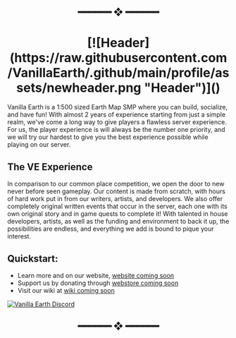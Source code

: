 <!--This readme is shit lol-->


<h2 align="center"> ━━━━━━  ❖  ━━━━━━ </h2>


<h1 align="center"> [![Header](https://raw.githubusercontent.com/VanillaEarth/.github/main/profile/assets/newheader.png "Header")]() </h1>



Vanilla Earth is a 1:500 sized Earth Map SMP where you can build, socialize, and have fun! With almost 2 years of experience starting from just a simple realm, we've come a long way to give players a flawless server experience. For us, the player experience is will always be the number one priority, and we will try our hardest to give you the best experience possible while playing on our server.


## The VE Experience

In comparison to our common place competition, we open the door to new never before seen gameplay. Our content is made from scratch, with hours of hard work put in from our writers, artists, and developers. We also offer completely original written events that occur in the server, each one with its own original story and in game quests to complete it! With talented in house developers, artists, as well as the funding and environment to back it up, the possibilities are endless, and everything we add is bound to pique your interest.

## Quickstart:
- Learn more and on our website, [website coming soon]()
- Support us by donating through [webstore coming soon]()
- Visit our wiki at [wiki coming soon]()

<a href="https://discord.gg/tQxMhDeQt2">
         <img alt="Vanilla Earth Discord" src="https://discord.com/api/guilds/918270591499403304/widget.json?style=banner2">
</a>


<h2 align="center"> ━━━━━━  ❖  ━━━━━━ </h2>